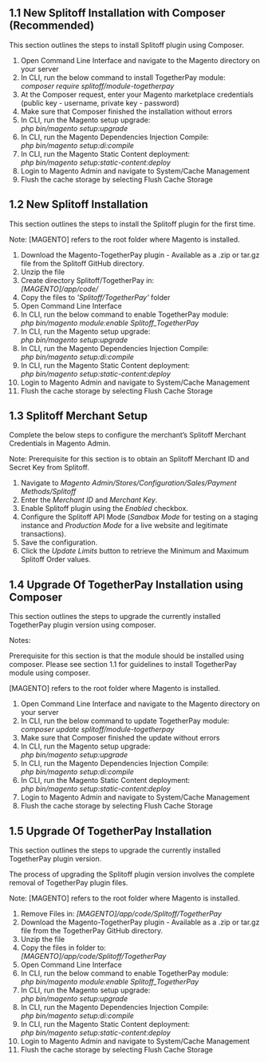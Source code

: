 <h2> 1.1    New Splitoff Installation with Composer (Recommended) </h2>
<p> This section outlines the steps to install Splitoff plugin using Composer. </p>

<ol>
	<li> Open Command Line Interface and navigate to the Magento directory on your server</li>
	<li> In CLI, run the below command to install TogetherPay module: <br/> <em>composer require splitoff/module-togetherpay</em> </li>
	<li> At the Composer request, enter your Magento marketplace credentials (public key - username, private key - password)</li>
	<li> Make sure that Composer finished the installation without errors </li>
	<li> In CLI, run the Magento setup upgrade: <br/> <em>php bin/magento setup:upgrade</em> </li>
	<li> In CLI, run the Magento Dependencies Injection Compile: <br/> <em>php bin/magento setup:di:compile</em> </li>
	<li> In CLI, run the Magento Static Content deployment: <br/> <em>php bin/magento setup:static-content:deploy</em> </li>
	<li> Login to Magento Admin and navigate to System/Cache Management </li>
	<li> Flush the cache storage by selecting Flush Cache Storage </li>
</ol>

<h2> 1.2   New Splitoff Installation </h2>
<p>This section outlines the steps to install the Splitoff plugin for the first time.</p>

<p> Note: [MAGENTO] refers to the root folder where Magento is installed. </p>

<ol>
	<li> Download the Magento-TogetherPay plugin - Available as a .zip or tar.gz file from the Splitoff GitHub directory. </li>
	<li> Unzip the file </li>
	<li> Create directory Splitoff/TogetherPay in: <br/> <em>[MAGENTO]/app/code/</em></li>
	<li> Copy the files to <em>'Splitoff/TogetherPay'</em> folder </li>
	<li> Open Command Line Interface </li>
	<li> In CLI, run the below command to enable TogetherPay module: <br/> <em>php bin/magento module:enable Splitoff_TogetherPay</em> </li>
	<li> In CLI, run the Magento setup upgrade: <br/> <em>php bin/magento setup:upgrade</em> </li>
	<li> In CLI, run the Magento Dependencies Injection Compile: <br/> <em>php bin/magento setup:di:compile</em> </li>
	<li> In CLI, run the Magento Static Content deployment: <br/> <em>php bin/magento setup:static-content:deploy</em> </li>
	<li> Login to Magento Admin and navigate to System/Cache Management </li>
	<li> Flush the cache storage by selecting Flush Cache Storage </li>
</ol>

<h2> 1.3	Splitoff Merchant Setup </h2>
<p> Complete the below steps to configure the merchant’s Splitoff Merchant Credentials in Magento Admin. </p>
<p> Note: Prerequisite for this section is to obtain an Splitoff Merchant ID and Secret Key from Splitoff. </p>

<ol>
	<li> Navigate to <em>Magento Admin/Stores/Configuration/Sales/Payment Methods/Splitoff</em> </li>
	<li> Enter the <em>Merchant ID</em> and <em>Merchant Key</em>. </li>
	<li> Enable Splitoff plugin using the <em>Enabled</em> checkbox. </li>
	<li> Configure the Splitoff API Mode (<em>Sandbox Mode</em> for testing on a staging instance and <em>Production Mode</em> for a live website and legitimate transactions). </li>
	<li> Save the configuration. </li>
	<li> Click the <em>Update Limits</em> button to retrieve the Minimum and Maximum Splitoff Order values.</li>
</ol>

<h2> 1.4	Upgrade Of TogetherPay Installation using Composer</h2>
<p> This section outlines the steps to upgrade the currently installed TogetherPay plugin version using composer. </p>
<p> Notes: </p>
<p>Prerequisite for this section is that the module should be installed using composer. Please see section 1.1 for guidelines to install TogetherPay module using composer.</p>
<p>[MAGENTO] refers to the root folder where Magento is installed. </p>

<ol>
	<li> Open Command Line Interface and navigate to the Magento directory on your server</li>
	<li> In CLI, run the below command to update TogetherPay module: <br/> <em>composer update splitoff/module-togetherpay</em> </li>
	<li> Make sure that Composer finished the update without errors </li>
	<li> In CLI, run the Magento setup upgrade: <br/> <em>php bin/magento setup:upgrade</em> </li>
	<li> In CLI, run the Magento Dependencies Injection Compile: <br/> <em>php bin/magento setup:di:compile</em> </li>
	<li> In CLI, run the Magento Static Content deployment: <br/> <em>php bin/magento setup:static-content:deploy</em> </li>
	<li> Login to Magento Admin and navigate to System/Cache Management </li>
	<li> Flush the cache storage by selecting Flush Cache Storage </li>
</ol>

<h2> 1.5	Upgrade Of TogetherPay Installation </h2>
<p> This section outlines the steps to upgrade the currently installed TogetherPay plugin version. </p>
<p> The process of upgrading the Splitoff plugin version involves the complete removal of TogetherPay plugin files. </p>
<p> Note: [MAGENTO] refers to the root folder where Magento is installed. </p>

<ol>
	<li> Remove Files in: <em>[MAGENTO]/app/code/Splitoff/TogetherPay</em></li>
	<li> Download the Magento-TogetherPay plugin - Available as a .zip or tar.gz file from the TogetherPay GitHub directory. </li>
	<li> Unzip the file </li>
	<li> Copy the files in folder to: <br/> <em>[MAGENTO]/app/code/Splitoff/TogetherPay</em> </li>
	<li> Open Command Line Interface </li>
	<li> In CLI, run the below command to enable TogetherPay module: <br/> <em>php bin/magento module:enable Splitoff_TogetherPay</em> </li>
	<li> In CLI, run the Magento setup upgrade: <br/> <em>php bin/magento setup:upgrade</em> </li>
	<li> In CLI, run the Magento Dependencies Injection Compile: <br/> <em>php bin/magento setup:di:compile</em> </li>
	<li> In CLI, run the Magento Static Content deployment: <br/> <em>php bin/magento setup:static-content:deploy</em> </li>
	<li> Login to Magento Admin and navigate to System/Cache Management </li>
	<li> Flush the cache storage by selecting Flush Cache Storage </li>
</ol>
